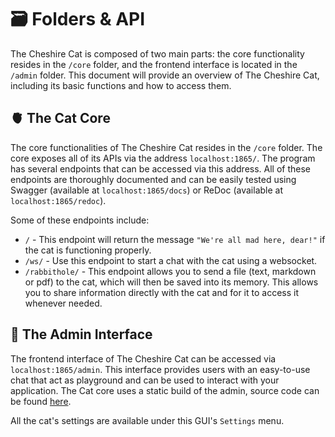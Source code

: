 # :card_file_box: Folders & API

The Cheshire Cat is composed of two main parts: the core functionality resides in the `/core` folder, and the frontend interface is located in the `/admin` folder. This document will provide an overview of The Cheshire Cat, including its basic functions and how to access them.

## :anatomical_heart: The Cat Core

The core functionalities of The Cheshire Cat resides in the `/core` folder. The core exposes all of its APIs via the address `localhost:1865/`.
The program has several endpoints that can be accessed via this address. All of these endpoints are thoroughly documented and can be easily tested using Swagger (available at `localhost:1865/docs`) or ReDoc (available at `localhost:1865/redoc`).

Some of these endpoints include:

- `/` - This endpoint will return the message `"We're all mad here, dear!"` if the cat is functioning properly.
- `/ws/` - Use this endpoint to start a chat with the cat using a websocket.
- `/rabbithole/` - This endpoint allows you to send a file (text, markdown or pdf) to the cat, which will then be saved into its memory. This allows you to share information directly with the cat and for it to access it whenever needed.

## :yarn: The Admin Interface

The frontend interface of The Cheshire Cat can be accessed via `localhost:1865/admin`. This interface provides users with an easy-to-use chat that act as playground and can be used to interact with your application. The Cat core uses a static build of the admin, source code can be found [here](https://github.com/cheshire-cat-ai/admin-vue).

All the cat's settings are available under this GUI's `Settings` menu.
